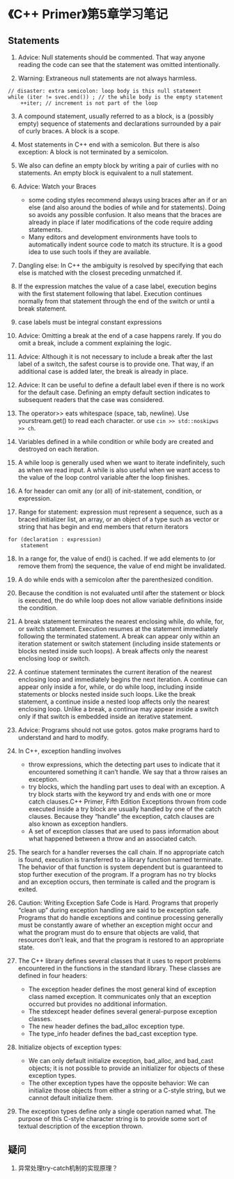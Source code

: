 # 《C++ Primer》第5章学习笔记

## Statements

1. Advice: Null statements should be commented. That way anyone reading the code can see that the statement was omitted intentionally.

2. Warning: Extraneous null statements are not always harmless.
```
// disaster: extra semicolon: loop body is this null statement
while (iter != svec.end()) ; // the while body is the empty statement
    ++iter; // increment is not part of the loop
```

3. A compound statement, usually referred to as a block, is a (possibly empty) sequence of statements and declarations surrounded by a pair of curly braces. A block is a scope.

4. Most statements in C++ end with a semicolon. But there is also exception: A block is not terminated by a semicolon.

5. We also can define an empty block by writing a pair of curlies with no statements. An empty block is equivalent to a null statement.

6. Advice: Watch your Braces
    - some coding styles recommend always using braces after an if or an else (and also around the bodies of while and for statements). Doing so avoids any possible confusion. It also means that the braces are already in place if later modifications of the code require adding statements.
    - Many editors and development environments have tools to automatically indent source code to match its structure. It is a good idea to use such tools if they are available.

7. Dangling else:  In C++ the ambiguity is resolved by specifying that each else is matched with the closest preceding unmatched if.

8. If the expression matches the value of a case label, execution begins with the first statement following that label. Execution continues normally from that statement through the end of the switch or until a break statement.

9. case labels must be integral constant expressions

10. Advice: Omitting a break at the end of a case happens rarely. If you do omit a break, include a comment explaining the logic.

11. Advice: Although it is not necessary to include a break after the last label of a switch, the safest course is to provide one. That way, if an additional case is added later, the break is already in place.

12. Advice: It can be useful to define a default label even if there is no work for the default case. Defining an empty default section indicates to subsequent readers that the case was considered.

13. The operator>> eats whitespace (space, tab, newline). Use yourstream.get() to read each character. or use `cin >> std::noskipws >> ch`.

14. Variables defined in a while condition or while body are created and destroyed on each iteration.

15. A while loop is generally used when we want to iterate indefinitely, such as when we read input. A while is also useful when we want access to the value of the loop control variable after the loop finishes.

16. A for header can omit any (or all) of init-statement, condition, or expression.

17. Range for statement: expression must represent a sequence, such as a braced initializer list, an array, or an object of a type such as vector or string that has begin and end members that return iterators
```
for (declaration : expression)
    statement
```

18. In a range for, the value of end() is cached. If we add elements to (or remove them from) the sequence, the value of end might be invalidated.

19. A do while ends with a semicolon after the parenthesized condition.

20. Because the condition is not evaluated until after the statement or block is executed, the do while loop does not allow variable definitions inside the condition.

21. A break statement terminates the nearest enclosing while, do while, for, or switch statement. Execution resumes at the statement immediately following the terminated statement. A break can appear only within an iteration statement or switch statement (including inside statements or blocks nested inside such loops). A break affects only the nearest enclosing loop or switch.

22. A continue statement terminates the current iteration of the nearest enclosing loop and immediately begins the next iteration. A continue can appear only inside a for, while, or do while loop, including inside statements or blocks nested inside such loops. Like the break statement, a continue inside a nested loop affects only the nearest enclosing loop. Unlike a break, a continue may appear inside a switch only if that switch is embedded inside an iterative statement.

23. Advice: Programs should not use gotos. gotos make programs hard to understand and hard to modify.

24. In C++, exception handling involves
    - throw expressions, which the detecting part uses to indicate that it encountered something it can’t handle. We say that a throw raises an exception. 
    - try blocks, which the handling part uses to deal with an exception. A try block starts with the keyword try and ends with one or more catch clauses.C++ Primer, Fifth Edition Exceptions thrown from code executed inside a try block are usually handled by one of the catch clauses. Because they “handle” the exception, catch clauses are also known as exception handlers. 
    - A set of exception classes that are used to pass information about what happened between a throw and an associated catch.

25. The search for a handler reverses the call chain. If no appropriate catch is found, execution is transferred to a library function named terminate. The behavior of that function is system dependent but is guaranteed to stop further execution of the program. If a program has no try blocks and an exception occurs, then terminate is called and the program is exited.

26. Caution: Writing Exception Safe Code is Hard. Programs that properly “clean up” during exception handling are said to be exception safe. Programs that do handle exceptions and continue processing generally must be constantly aware of whether an exception might occur and what the program must do to ensure that objects are valid, that resources don’t leak, and that the program is restored to an appropriate state.

27. The C++ library defines several classes that it uses to report problems encountered in the functions in the standard library. These classes are defined in four headers:
    - The exception header defines the most general kind of exception class named exception. It communicates only that an exception occurred but provides no additional information.
    - The stdexcept header defines several general-purpose exception classes.
    - The new header defines the bad_alloc exception type.
    - The type_info header defines the bad_cast exception type.

28. Initialize objects of exception types:
    - We can only default initialize exception, bad_alloc, and bad_cast objects; it is not possible to provide an initializer for objects of these exception types.
    - The other exception types have the opposite behavior: We can initialize those objects from either a string or a C-style string, but we cannot default initialize them.

29. The exception types define only a single operation named what. The purpose of this C-style character string is to provide some sort of textual description of the exception thrown.

## 疑问

1. 异常处理try-catch机制的实现原理？

